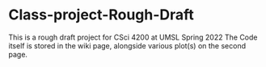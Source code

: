 # Class-project-Rough-Draft
This is a rough draft project for CSci 4200 at UMSL Spring 2022
The Code itself is stored in the wiki page, alongside various plot(s) on the second page. 
